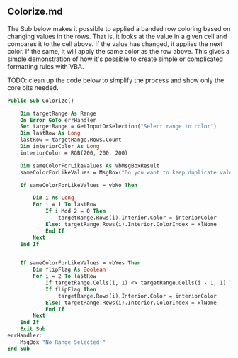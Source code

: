 ## Colorize.md

The Sub below makes it possible to applied a banded row coloring based on changing values in the rows. That is, it looks at the value in a given cell and compares it to the cell above. If the value has changed, it applies the next color. If the same, it will apply the same color as the row above. This gives a simple demonstration of how it's possible to create simple or complicated formatting rules with VBA.

TODO: clean up the code below to simplify the process and show only the core bits needed.

```vb
Public Sub Colorize()

    Dim targetRange As Range
    On Error GoTo errHandler
    Set targetRange = GetInputOrSelection("Select range to color")
    Dim lastRow As Long
    lastRow = targetRange.Rows.Count
    Dim interiorColor As Long
    interiorColor = RGB(200, 200, 200)

    Dim sameColorForLikeValues As VbMsgBoxResult
    sameColorForLikeValues = MsgBox("Do you want to keep duplicate values the same color?", vbYesNo)

    If sameColorForLikeValues = vbNo Then

        Dim i As Long
        For i = 1 To lastRow
            If i Mod 2 = 0 Then
                targetRange.Rows(i).Interior.Color = interiorColor
            Else: targetRange.Rows(i).Interior.ColorIndex = xlNone
            End If
        Next
    End If


    If sameColorForLikeValues = vbYes Then
        Dim flipFlag As Boolean
        For i = 2 To lastRow
            If targetRange.Cells(i, 1) <> targetRange.Cells(i - 1, 1) Then flipFlag = Not flipFlag
            If flipFlag Then
                targetRange.Rows(i).Interior.Color = interiorColor
            Else: targetRange.Rows(i).Interior.ColorIndex = xlNone
            End If
        Next
    End If
    Exit Sub
errHandler:
    MsgBox "No Range Selected!"
End Sub
```
